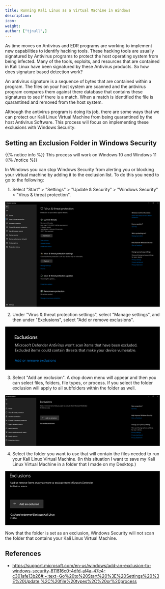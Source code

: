 ```yaml
---
title: Running Kali Linux as a Virtual Machine in Windows
description:
icon:
weight:
author: ["tjnull",]
---
```


As time moves on Antivirus and EDR programs are working to implement new capabilities to identify hacking tools. These hacking tools are usually signatured by Antivirus programs to protect the host operating system from being infected. Many of the tools, exploits, and resources that are contained in Kali Linux have been signatured by these Antivirus products. So how does signature based detection work?

An antivirus signature is a sequence of bytes that are contained within a program. The files on your host system are scanned and the antivirus program compares them against there database that contains these signatures to see if there is a match. When a match is identified the file is quarantined and removed from the host system.

Although the antivirus program is doing its job, there are some ways that we can protect our Kali Linux Virtual Machine from being quarantined by the host Antivirus Software. This process will focus on implementing these exclusions with Windows Security: 

## Setting an Exclusion Folder in Windows Security

{{% notice info %}}
This process will work on Windows 10 and Windows 11
{{% /notice %}}

In Windows you can stop Windows Security from alerting you or blocking your virtual machine by adding it to the exclusion list. To do this you need to go to the following: 

1. Select "Start"  > "Settings"  > "Update & Security"  > "Windows Security" > "Virus & threat protection".

![](run-kali-vm-windows-1.png)

2. Under "Virus & threat protection settings", select "Manage settings", and then under "Exclusions", select "Add or remove exclusions".

![](run-kali-vm-windows-2.png)

3.  Select  "Add an exclusion". A drop down menu will appear and then you can select files, folders, file types, or process. If you select the folder exclusion will apply to all subfolders within the folder as well.

![](run-kali-vm-windows-3.png)

4. Select the folder you want to use that will contain the files needed to run your Kali Linux Virtual Machine. (In this situation I want to save my Kali Linux Virtual Machine in a folder that I made on my Desktop.)

![](run-kali-vm-windows-4.png)

Now that the folder is set as an exclusion, Windows Security will not scan the folder that contains your Kali Linux Virtual Machine. 

## References
- https://support.microsoft.com/en-us/windows/add-an-exclusion-to-windows-security-811816c0-4dfd-af4a-47e4-c301afe13b26#:~:text=Go%20to%20Start%20%3E%20Settings%20%3E%20Update,%2C%20file%20types%2C%20or%20process